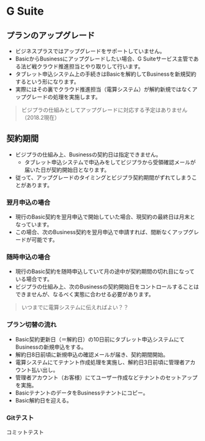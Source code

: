 # G Suite

## プランのアップグレード

- ビジネスプラスではアップグレードをサポートしていません。
- BasicからBusinessにアップグレードしたい場合、G Suiteサービス主管である法ビ戦クラウド推進担当とやり取りして行います。
- タブレット申込システム上の手続きはBasicを解約してBusinessを新規契約するという形になります。
- 実際にはその裏でクラウド推進担当（電算システム）が解約新規ではなくアップグレードの処理を実施します。

> ビジプラの仕組みとしてアップグレードに対応する予定はありません（2018.2現在）

## 契約期間

- ビジプラの仕組み上、Businessの契約日は指定できません。
    - タブレット申込システムで申込みをしてビジプラから受領確認メールが届いた日が契約開始日となります。
- 従って、アップグレードのタイミングとビジプラ契約期間がずれてしまうことがあります。

### 翌月申込の場合

- 現行のBasic契約を翌月申込で開始していた場合、現契約の最終日は月末となっています。
- この場合、次のBusiness契約を翌月申込で申請すれば、間断なくアップグレードが可能です。

### 随時申込の場合

- 現行のBasic契約を随時申込していて月の途中が契約期間の切れ目になっている場合です。
- ビジプラの仕組み上、次のBusinessの契約開始日をコントロールすることはできませんが、なるべく実態に合わせる必要があります。


> いつまでに電算システムに伝えればよい？？


### プラン切替の流れ

- Basic契約更新日（＝解約日）の10日前にタブレット申込システムにてBusinessの新規申込をする。
- 解約日8日前頃に新規申込の確認メールが届き、契約期間開始。
- 電算システムにてテナント作成処理を実施し、解約日3日前頃に管理者アカウント払い出し。
- 管理者アカウント（お客様）にてユーザー作成などテナントのセットアップを実施。
- BasicテナントのデータをBusinessテナントにコピー。
- Basic解約日を迎える。

### Gitテスト

コミットテスト

